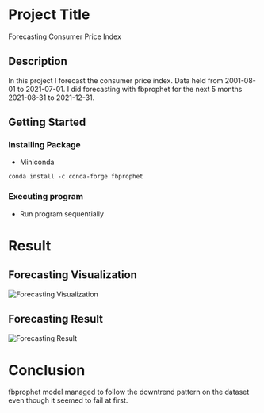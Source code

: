 # Project Title

Forecasting Consumer Price Index

## Description

In this project I forecast the consumer price index. Data held from 2001-08-01 to 2021-07-01. I did forecasting with fbprophet for the next 5 months 2021-08-31 to 2021-12-31.

## Getting Started

### Installing Package 
* Miniconda
```
conda install -c conda-forge fbprophet
```

### Executing program

* Run program sequentially

# Result 

## Forecasting Visualization  
![Forecasting Visualization](https://github.com/AfrizalSeptiansyah/Forecasting-Consumer-Price-Index/blob/main/asset/result_prophet.png?raw=true)

## Forecasting Result 
![Forecasting Result](https://github.com/AfrizalSeptiansyah/Forecasting-Consumer-Price-Index/blob/main/asset/result_forecast.PNG?raw=true)

# Conclusion 
fbprophet model managed to follow the downtrend pattern on the dataset even though it seemed to fail at first.
